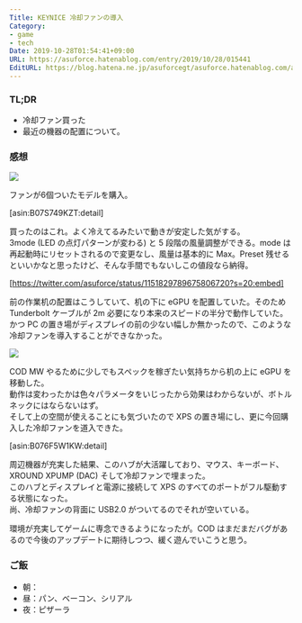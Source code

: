 ```yaml
---
Title: KEYNICE 冷却ファンの導入
Category:
- game
- tech
Date: 2019-10-28T01:54:41+09:00
URL: https://asuforce.hatenablog.com/entry/2019/10/28/015441
EditURL: https://blog.hatena.ne.jp/asuforcegt/asuforce.hatenablog.com/atom/entry/26006613456583140
---
```


### TL;DR

- 冷却ファン買った
- 最近の機器の配置について。

###  感想

<span itemtype="http://schema.org/Photograph" itemscope="itemscope"><img class="magnifiable" src="https://cdn-ak.f.st-hatena.com/images/fotolife/a/asuforcegt/20200807/20200807140620.jpg" itemprop="image"></span>

ファンが6個ついたモデルを購入。

[asin:B07S749KZT:detail]

買ったのはこれ。よく冷えてるみたいで動きが安定した気がする。  
3mode (LED の点灯パターンが変わる) と 5 段階の風量調整ができる。mode は再起動時にリセットされるので変更なし、風量は基本的に Max。Preset  残せるといいかなと思ったけど、そんな手間でもないしこの値段なら納得。

[https://twitter.com/asuforce/status/1151829789675806720?s=20:embed]

前の作業机の配置はこうしていて、机の下に eGPU を配置していた。そのため Tunderbolt ケーブルが 2m 必要になり本来のスピードの半分で動作していた。  
かつ PC の置き場がディスプレイの前の少ない幅しか無かったので、このような冷却ファンを導入することができなかった。  

<span itemtype="http://schema.org/Photograph" itemscope="itemscope"><img class="magnifiable" src="https://cdn-ak.f.st-hatena.com/images/fotolife/a/asuforcegt/20200807/20200807140626.jpg" itemprop="image"></span>

COD MW やるために少しでもスペックを稼ぎたい気持ちから机の上に eGPU を移動した。  
動作は変わったかは色々パラメータをいじったから効果はわからないが、ボトルネックにはならないはず。  
そして上の空間が使えることにも気づいたので XPS の置き場にし、更に今回購入した冷却ファンを道入できた。

[asin:B076F5W1KW:detail]

周辺機器が充実した結果、このハブが大活躍しており、マウス、キーボード、XROUND XPUMP (DAC) そして冷却ファンで埋まった。  
このハブとディスプレイと電源に接続して XPS のすべてのポートがフル駆動する状態になった。  
尚、冷却ファンの背面に USB2.0 がついてるのでそれが空いている。

環境が充実してゲームに専念できるようになったが。COD はまだまだバグがあるので今後のアップデートに期待しつつ、緩く遊んでいこうと思う。

### ご飯

- 朝：
- 昼：パン、ベーコン、シリアル
- 夜：ピザーラ

